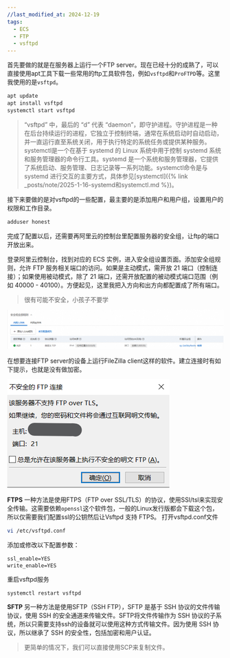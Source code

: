 ```yaml
---
//last_modified_at: 2024-12-19
tags:
  - ECS
  - FTP
  - vsftpd
---
```


首先要做的就是在服务器上运行一个FTP server。现在已经十分的成熟了，可以直接使用apt工具下载一些常用的ftp工具软件包，例如`vsftpd`和`ProFTPD`等。这里我使用的是`vsftpd`。

```bash
apt update
apt install vsftpd
systemctl start vsftpd
```
>  “vsftpd” 中，最后的 “d” 代表 “daemon”，即守护进程。守护进程是一种在后台持续运行的进程，它独立于控制终端，通常在系统启动时自动启动，并一直运行直至系统关闭，用于执行特定的系统任务或提供某种服务。
> systemctl是一个在基于 systemd 的 Linux 系统中用于控制 systemd 系统和服务管理器的命令行工具。systemd 是一个系统和服务管理器，它提供了系统启动、服务管理、日志记录等一系列功能。systemctl命令是与systemd 进行交互的主要方式，具体参见[systemctl]({% link _posts/note/2025-1-16-systemd和systemctl.md %})。

接下来要做的是对vsftpd的一些配置，最主要的是添加用户和用户组，设置用户的权限和工作目录。

```bash
adduser honest
```

完成了配置以后，还需要再阿里云的控制台里配置服务器的安全组，让ftp的端口开放出来。

登录阿里云控制台，找到对应的 ECS 实例，进入安全组设置页面。添加安全组规则，允许 FTP 服务相关端口的访问。如果是主动模式，需开放 21 端口（控制连接）；如果使用被动模式，除了 21 端口，还需开放配置的被动模式端口范围（例如 40000 - 40100）。方便起见，这里我把入方向和出方向都配置成了所有端口。

> 很有可能不安全，小孩子不要学

![](/assets/images/blog/2025-01-16%20103849.png)

在想要连接FTP server的设备上运行FileZilla client这样的软件。建立连接时有如下提示，也就是没有做加密。

![](/assets/images/blog/2025-01-16%20105225.png)

**FTPS**
一种方法是使用FTPS（FTP over SSL/TLS）的协议，使用SSl/tsl来实现安全传输。这需要依赖`openssl`这个软件包，一般的Linux发行版都会下载这个包，所以仅需要我们配置ssl的公钥然后让Vsftpd 支持 FTPS。
打开vsftpd.conf文件
```bash
vi /etc/vsftpd.conf
```
添加或修改以下配置参数：
```plain
ssl_enable=YES
write_enable=YES
```
重启vsftpd服务
```bash
systemctl restart vsftpd
```
**SFTP**
另一种方法是使用SFTP（SSH FTP），SFTP 是基于 SSH 协议的文件传输协议，使用 SSH 的安全通道来传输文件。SFTP将文件传输作为 SSH 协议的子系统，所以只需要支持ssh的设备就可以使用这种方式传输文件。因为使用 SSH 协议，所以继承了 SSH 的安全性，包括加密和用户认证。
> 更简单的情况下，我们可以直接使用SCP来复制文件。
